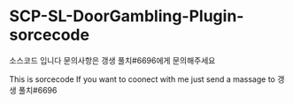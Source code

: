 # SCP-SL-DoorGambling-Plugin-sorcecode

소스코드 입니다 
문의사항은 갱생 풀치#6696에게 문의해주세요

This is sorcecode
If you want to coonect with me just send a massage to 갱생 풀치#6696
